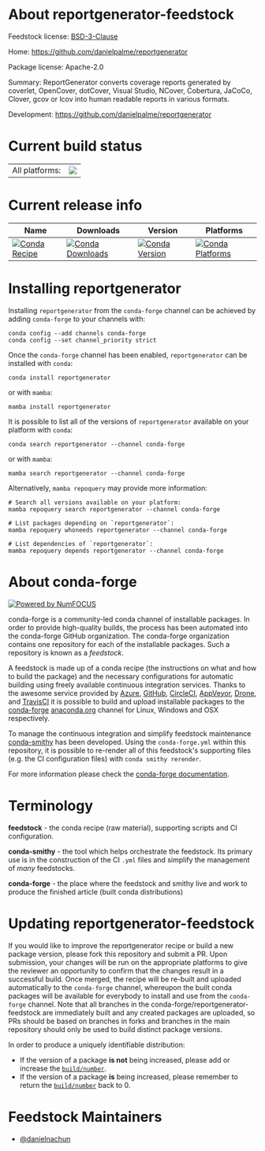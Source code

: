 About reportgenerator-feedstock
===============================

Feedstock license: [BSD-3-Clause](https://github.com/conda-forge/reportgenerator-feedstock/blob/main/LICENSE.txt)

Home: https://github.com/danielpalme/reportgenerator

Package license: Apache-2.0

Summary: ReportGenerator converts coverage reports generated by coverlet, OpenCover, dotCover, Visual Studio, NCover, Cobertura, JaCoCo, Clover, gcov or lcov into human readable reports in various formats.

Development: https://github.com/danielpalme/reportgenerator

Current build status
====================


<table><tr><td>All platforms:</td>
    <td>
      <a href="https://dev.azure.com/conda-forge/feedstock-builds/_build/latest?definitionId=24106&branchName=main">
        <img src="https://dev.azure.com/conda-forge/feedstock-builds/_apis/build/status/reportgenerator-feedstock?branchName=main">
      </a>
    </td>
  </tr>
</table>

Current release info
====================

| Name | Downloads | Version | Platforms |
| --- | --- | --- | --- |
| [![Conda Recipe](https://img.shields.io/badge/recipe-reportgenerator-green.svg)](https://anaconda.org/conda-forge/reportgenerator) | [![Conda Downloads](https://img.shields.io/conda/dn/conda-forge/reportgenerator.svg)](https://anaconda.org/conda-forge/reportgenerator) | [![Conda Version](https://img.shields.io/conda/vn/conda-forge/reportgenerator.svg)](https://anaconda.org/conda-forge/reportgenerator) | [![Conda Platforms](https://img.shields.io/conda/pn/conda-forge/reportgenerator.svg)](https://anaconda.org/conda-forge/reportgenerator) |

Installing reportgenerator
==========================

Installing `reportgenerator` from the `conda-forge` channel can be achieved by adding `conda-forge` to your channels with:

```
conda config --add channels conda-forge
conda config --set channel_priority strict
```

Once the `conda-forge` channel has been enabled, `reportgenerator` can be installed with `conda`:

```
conda install reportgenerator
```

or with `mamba`:

```
mamba install reportgenerator
```

It is possible to list all of the versions of `reportgenerator` available on your platform with `conda`:

```
conda search reportgenerator --channel conda-forge
```

or with `mamba`:

```
mamba search reportgenerator --channel conda-forge
```

Alternatively, `mamba repoquery` may provide more information:

```
# Search all versions available on your platform:
mamba repoquery search reportgenerator --channel conda-forge

# List packages depending on `reportgenerator`:
mamba repoquery whoneeds reportgenerator --channel conda-forge

# List dependencies of `reportgenerator`:
mamba repoquery depends reportgenerator --channel conda-forge
```


About conda-forge
=================

[![Powered by
NumFOCUS](https://img.shields.io/badge/powered%20by-NumFOCUS-orange.svg?style=flat&colorA=E1523D&colorB=007D8A)](https://numfocus.org)

conda-forge is a community-led conda channel of installable packages.
In order to provide high-quality builds, the process has been automated into the
conda-forge GitHub organization. The conda-forge organization contains one repository
for each of the installable packages. Such a repository is known as a *feedstock*.

A feedstock is made up of a conda recipe (the instructions on what and how to build
the package) and the necessary configurations for automatic building using freely
available continuous integration services. Thanks to the awesome service provided by
[Azure](https://azure.microsoft.com/en-us/services/devops/), [GitHub](https://github.com/),
[CircleCI](https://circleci.com/), [AppVeyor](https://www.appveyor.com/),
[Drone](https://cloud.drone.io/welcome), and [TravisCI](https://travis-ci.com/)
it is possible to build and upload installable packages to the
[conda-forge](https://anaconda.org/conda-forge) [anaconda.org](https://anaconda.org/)
channel for Linux, Windows and OSX respectively.

To manage the continuous integration and simplify feedstock maintenance
[conda-smithy](https://github.com/conda-forge/conda-smithy) has been developed.
Using the ``conda-forge.yml`` within this repository, it is possible to re-render all of
this feedstock's supporting files (e.g. the CI configuration files) with ``conda smithy rerender``.

For more information please check the [conda-forge documentation](https://conda-forge.org/docs/).

Terminology
===========

**feedstock** - the conda recipe (raw material), supporting scripts and CI configuration.

**conda-smithy** - the tool which helps orchestrate the feedstock.
                   Its primary use is in the construction of the CI ``.yml`` files
                   and simplify the management of *many* feedstocks.

**conda-forge** - the place where the feedstock and smithy live and work to
                  produce the finished article (built conda distributions)


Updating reportgenerator-feedstock
==================================

If you would like to improve the reportgenerator recipe or build a new
package version, please fork this repository and submit a PR. Upon submission,
your changes will be run on the appropriate platforms to give the reviewer an
opportunity to confirm that the changes result in a successful build. Once
merged, the recipe will be re-built and uploaded automatically to the
`conda-forge` channel, whereupon the built conda packages will be available for
everybody to install and use from the `conda-forge` channel.
Note that all branches in the conda-forge/reportgenerator-feedstock are
immediately built and any created packages are uploaded, so PRs should be based
on branches in forks and branches in the main repository should only be used to
build distinct package versions.

In order to produce a uniquely identifiable distribution:
 * If the version of a package **is not** being increased, please add or increase
   the [``build/number``](https://docs.conda.io/projects/conda-build/en/latest/resources/define-metadata.html#build-number-and-string).
 * If the version of a package **is** being increased, please remember to return
   the [``build/number``](https://docs.conda.io/projects/conda-build/en/latest/resources/define-metadata.html#build-number-and-string)
   back to 0.

Feedstock Maintainers
=====================

* [@danielnachun](https://github.com/danielnachun/)

